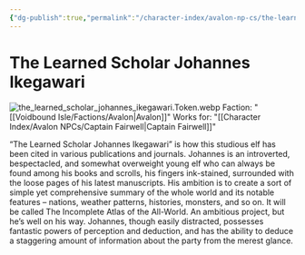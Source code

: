 ```yaml
---
{"dg-publish":true,"permalink":"/character-index/avalon-np-cs/the-learned-scholar-johannes-ikegawari/","title":"The Learned Scholar Johannes Ikegawari","tags":["Avalon","NPC"],"created":"2025-05-30T19:47:49.000-05:00"}
---
```


# The Learned Scholar Johannes Ikegawari
![the_learned_scholar_johannes_ikegawari.Token.webp](/img/user/Voidbound%20token%20images/the_learned_scholar_johannes_ikegawari.Token.webp)
Faction: "[[Voidbound Isle/Factions/Avalon\|Avalon]]"
Works for: "[[Character Index/Avalon NPCs/Captain Fairwell\|Captain Fairwell]]"

“The Learned Scholar Johannes Ikegawari” is how this studious elf has been cited in various publications and journals. Johannes is an introverted, bespectacled, and somewhat overweight young elf who can always be found among his books and scrolls, his fingers ink-stained, surrounded with the loose pages of his latest manuscripts. His ambition is to create a sort of simple yet comprehensive summary of the whole world and its notable features – nations, weather patterns, histories, monsters, and so on. It will be called The Incomplete Atlas of the All-World. An ambitious project, but he’s well on his way. Johannes, though easily distracted, possesses fantastic powers of perception and deduction, and has the ability to deduce a staggering amount of information about the party from the merest glance.
